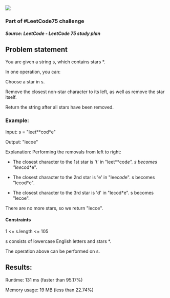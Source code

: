<img src='https://img.shields.io/badge/Difficulty-Medium-orange'>

<h3>Part of #LeetCode75 challenge</h3>

<h5>Source: LeetCode - LeetCode 75 study plan</h5>

<h2>Problem statement</h2>

You are given a string s, which contains stars *.

In one operation, you can:

Choose a star in s.

Remove the closest non-star character to its left, as well as remove the star itself.

Return the string after all stars have been removed.

<h3>Example:</h3>

Input: s = "leet**cod*e"

Output: "lecoe"

Explanation: Performing the removals from left to right:

- The closest character to the 1st star is 't' in "leet**cod*e". s becomes "lee*cod*e".

- The closest character to the 2nd star is 'e' in "lee*cod*e". s becomes "lecod*e".

- The closest character to the 3rd star is 'd' in "lecod*e". s becomes "lecoe".

There are no more stars, so we return "lecoe".

<h4>Constraints</h4>

1 <= s.length <= 105

s consists of lowercase English letters and stars *.

The operation above can be performed on s.

<h2>Results:</h2>

<p>Runtime: 131 ms (faster than 95.17%)</p>
Memory usage: 19 MB (less than 22.74%)